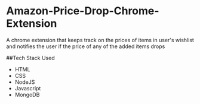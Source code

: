 ﻿# Amazon-Price-Drop-Chrome-Extension
 
 A chrome extension that keeps track on the prices of items in user's wishlist and notifies the user if the price of any of the added items drops
 
 ##Tech Stack Used
 
 - HTML
 - CSS
 - NodeJS
 - Javascript
 - MongoDB
